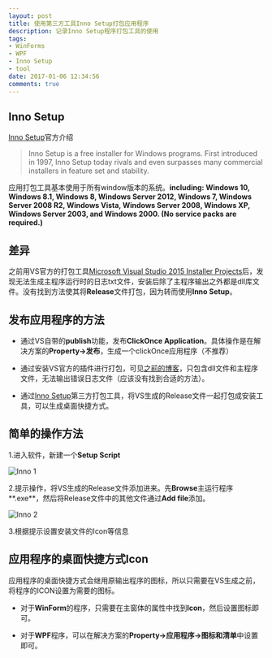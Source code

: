 ```yaml
---
layout: post
title: 使用第三方工具Inno Setup打包应用程序
description: 记录Inno Setup程序打包工具的使用
tags:
- WinForms
- WPF
- Inno Setup
- tool
date: 2017-01-06 12:34:56
comments: true
---
```


## Inno Setup

[Inno Setup](http://www.jrsoftware.org/isinfo.php)官方介绍

> Inno Setup is a free installer for Windows programs. First introduced in 1997, Inno Setup today rivals and even surpasses many commercial installers in feature set and stability.

应用打包工具基本使用于所有window版本的系统。**including: Windows 10, Windows 8.1, Windows 8, Windows Server 2012, Windows 7, Windows Server 2008 R2, Windows Vista, Windows Server 2008, Windows XP, Windows Server 2003, and Windows 2000. (No service packs are required.)**

## 差异

之前用VS官方的打包工具[Microsoft Visual Studio 2015 Installer Projects](https://marketplace.visualstudio.com/items?itemName=VisualStudioProductTeam.MicrosoftVisualStudio2015InstallerProjects)后，发现无法生成主程序运行时的日志txt文件，安装后除了主程序输出之外都是dll库文件。没有找到方法使其将**Release**文件打包，因为转而使用**Inno Setup**。

## 发布应用程序的方法

* 通过VS自带的**publish**功能，发布**ClickOnce Application**。具体操作是在解决方案的**Property->发布**，生成一个clickOnce应用程序（不推荐）

* 通过安装VS官方的插件进行打包，可见[之前的博客](https://georgecaoj.github.io/blog/csharp/Package-Application)，只包含dll文件和主程序文件，无法输出错误日志文件（应该没有找到合适的方法）。

* 通过[Inno Setup](http://www.jrsoftware.org/isinfo.php)第三方打包工具，将VS生成的Release文件一起打包成安装工具，可以生成桌面快捷方式。

## 简单的操作方法

1.进入软件，新建一个**Setup Script**

![Inno 1]({{site.baseurl}}/img/CSharp/Inno1.jpg)

2.提示操作，将VS生成的Release文件添加进来。先**Browse**主运行程序**.exe**，然后将Release文件中的其他文件通过**Add file**添加。

![Inno 2]({{site.baseurl}}/img/CSharp/Inno2.jpg)

3.根据提示设置安装文件的Icon等信息

## 应用程序的桌面快捷方式Icon

应用程序的桌面快捷方式会继用原输出程序的图标，所以只需要在VS生成之前，将程序的ICON设置为需要的图标。  
* 对于**WinForm**的程序，只需要在主窗体的属性中找到**Icon**，然后设置图标即可。  

* 对于**WPF**程序，可以在解决方案的**Property->应用程序->图标和清单**中设置即可。



